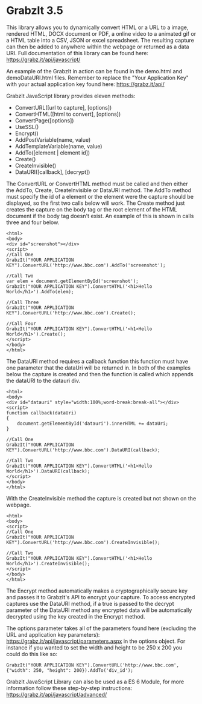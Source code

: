 GrabzIt 3.5
===========

This library allows you to dynamically convert HTML or a URL to a image,
rendered HTML, DOCX document or PDF, a online video to a animated gif or
a HTML table into a CSV, JSON or excel spreadsheet. The resulting
capture can then be added to anywhere within the webpage or returned as
a data URI. Full documentation of this library can be found here:
https://grabz.it/api/javascript/

An example of the GrabzIt in action can be found in the demo.html and
demoDataURI.html files. Remember to replace the "Your Application Key"
with your actual application key found here: https://grabz.it/api/

GrabzIt JavaScript library provides eleven methods:

-   ConvertURL([url to capture], [options])
-   ConvertHTML([html to convert], [options])
-   ConvertPage([options])
-   UseSSL()
-   Encrypt()
-   AddPostVariable(name, value)
-   AddTemplateVariable(name, value)
-   AddTo([element | element id])
-   Create()
-   CreateInvisible()
-   DataURI([callback], [decrypt])

The ConvertURL or ConvertHTML method must be called and then either the
AddTo, Create, CreateInvisible or DataURI method. The AddTo method must
specify the id of a element or the element were the capture should be
displayed, so the first two calls below will work. The Create method
just creates the capture on the body tag or the root element of the HTML
document if the body tag doesn't exist. An example of this is shown in
calls three and four below.

    <html>
    <body>
    <div id="screenshot"></div>
    <script>
    //Call One
    GrabzIt("YOUR APPLICATION KEY").ConvertURL('http://www.bbc.com').AddTo('screenshot');

    //Call Two
    var elem = document.getElementById('screenshot');
    GrabzIt("YOUR APPLICATION KEY").ConvertHTML('<h1>Hello World</h1>').AddTo(elem);

    //Call Three
    GrabzIt("YOUR APPLICATION KEY").ConvertURL('http://www.bbc.com').Create();

    //Call Four
    GrabzIt("YOUR APPLICATION KEY").ConvertHTML('<h1>Hello World</h1>').Create();   
    </script>
    </body>
    </html>

The DataURI method requires a callback function this function must have
one parameter that the dataUri will be returned in. In both of the
examples below the capture is created and then the function is called
which appends the dataURI to the datauri div.

    <html>
    <body>
    <div id="datauri" style="width:100%;word-break:break-all"></div>
    <script>
    function callback(dataUri)
    {
        document.getElementById('datauri').innerHTML += dataUri;
    }   

    //Call One
    GrabzIt("YOUR APPLICATION KEY").ConvertURL('http://www.bbc.com').DataURI(callback);

    //Call Two
    GrabzIt("YOUR APPLICATION KEY").ConvertHTML('<h1>Hello World</h1>').DataURI(callback);
    </script>
    </body>
    </html>

With the CreateInvisible method the capture is created but not shown on
the webpage.

    <html>
    <body>
    <script>
    //Call One
    GrabzIt("YOUR APPLICATION KEY").ConvertURL('http://www.bbc.com').CreateInvisible();

    //Call Two
    GrabzIt("YOUR APPLICATION KEY").ConvertHTML('<h1>Hello World</h1>').CreateInvisible();  
    </script>
    </body>
    </html>     

The Encrypt method automatically makes a cryptographically secure key
and passes it to GrabzIt's API to encrypt your capture. To access
encrypted captures use the DataURI method, if a true is passed to the
decrypt parameter of the DataURI method any encrypted data will be
automatically decrypted using the key created in the Encrypt method.

The options parameter takes all of the parameters found here (excluding
the URL and application key parameters):
https://grabz.it/api/javascript/parameters.aspx in the options object.
For instance if you wanted to set the width and height to be 250 x 200
you could do this like so:

    GrabzIt("YOUR APPLICATION KEY").ConvertURL('http://www.bbc.com', {"width": 250, "height": 200}).AddTo('div_id');

GrabzIt JavaScript Library can also be used as a ES 6 Module, for more
information follow these step-by-step instructions:
https://grabz.it/api/javascript/advanced/
